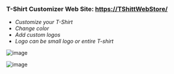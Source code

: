 ### T-Shirt Customizer Web Site: [https://TShittWebStore/](https://643355f1db504a114736d6a7--beautiful-entremet-97fe41.netlify.app/)

- _Customize your T-Shirt_
- _Change color_
- _Add custom logos_
- _Logo can be small logo or entire T-shirt_

![image](https://user-images.githubusercontent.com/77594597/230804148-77f7b302-e955-4c75-9d20-78a85480a998.png)

![image](https://user-images.githubusercontent.com/77594597/230813502-c975e7a4-f37d-4a34-8479-e80eae987de2.png)



